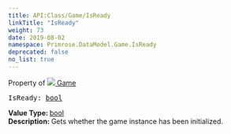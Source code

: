 ```yaml
---
title: API:Class/Game/IsReady
linkTitle: "IsReady"
weight: 73
date: 2019-08-02
namespace: Primrose.DataModel.Game.IsReady
deprecated: false
no_list: true
---
```

Property of <a href="/docs/api-reference/Class/Game"><img src="/icons/silk/primrose.png"/>&nbsp;Game</a>
<pre class="method-declaration">
IsReady: <a class="type" href="/docs/api-reference/System/Primitives#boolean">bool</a></pre>
<b>Value Type: </b>
<a class="type" href="/docs/api-reference/System/Primitives#boolean">bool</a>
<br/>
<b>Description: </b>
Gets whether the game instance has been initialized.

